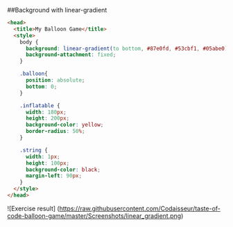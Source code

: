 ##Background with linear-gradient

```html
<head>
  <title>My Balloon Game</title>
  <style>
    body {
      background: linear-gradient(to bottom, #87e0fd, #53cbf1, #05abe0);
      background-attachment: fixed;
    }

    .balloon{
      position: absolute;
      bottom: 0;
    }

    .inflatable {
      width: 180px;
      height: 200px;
      background-color: yellow;
      border-radius: 50%;
    }

    .string {
      width: 1px;
      height: 100px;
      background-color: black;
      margin-left: 90px;
    }
  </style>
</head>
```

![Exercise result]
(https://raw.githubusercontent.com/Codaisseur/taste-of-code-balloon-game/master/Screenshots/linear_gradient.png)
